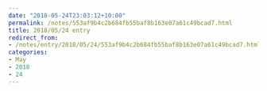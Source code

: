 ```yaml
---
date: "2018-05-24T23:03:12+10:00"
permalink: /notes/553af9b4c2b684fb55baf8b163e07a61c49bcad7.html
title: 2018/05/24 entry
redirect_from:
- /notes/entry/2018/05/24/553af9b4c2b684fb55baf8b163e07a61c49bcad7.html
categories:
- May
- 2018
- 24
---
```

